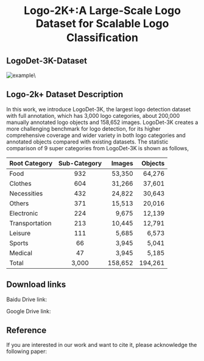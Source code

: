 # <p align="center"> Logo-2K+:A Large-Scale Logo Dataset for Scalable Logo Classiﬁcation </p>

## LogoDet-3K-Dataset
![example](logo/example.png)\

## Logo-2k+ Dataset Description
In this work, we introduce LogoDet-3K, the largest logo detection dataset with full annotation, which has 3,000 logo categories, about 200,000 manually annotated logo objects and 158,652 images. LogoDet-3K creates a more challenging benchmark for logo detection, for its higher comprehensive coverage and wider variety in both logo categories and annotated objects compared with existing datasets. 
The statistic comparison of 9 super categories from LogoDet-3K is shown as follows,

| Root Category | Sub-Category  | Images|Objects|
| ------------- |:-------------:| -----:| -----:|
| Food          |  932 |   53,350    | 64,276 |
| Clothes       |  604 |   31,266    | 37,601 |
| Necessities   |  432 |   24,822    | 30,643 |
| Others        |  371 |   15,513    | 20,016 |
| Electronic    |  224 |   9,675     | 12,139 |
|Transportation |  213 |   10,445    | 12,791 |
|Leisure        |  111 |   5,685     |  6,573 |
|Sports         |  66  |   3,945     |  5,041 |
|Medical        |  47  |   3,945     |  5,185 |
|Total          |  3,000 |   158,652 |194,261 | 

## Download links
Baidu Drive link:

Google Drive link: 

## Reference
If you are interested in our work and want to cite it, please acknowledge the following paper:
